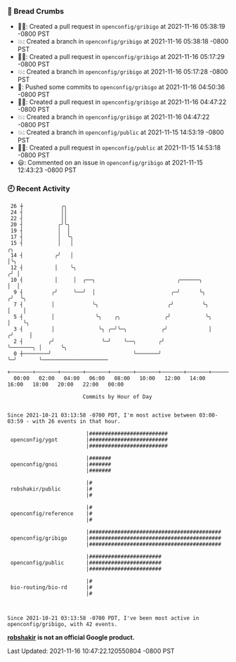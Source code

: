 ### 🍞 Bread Crumbs

 * ✍🏼: Created a pull request in `openconfig/gribigo` at 2021-11-16 05:38:19 -0800 PST
 * 💥: Created a branch in `openconfig/gribigo` at 2021-11-16 05:38:18 -0800 PST
 * ✍🏼: Created a pull request in `openconfig/gribigo` at 2021-11-16 05:17:29 -0800 PST
 * 💥: Created a branch in `openconfig/gribigo` at 2021-11-16 05:17:28 -0800 PST
 * 🚢: Pushed some commits to `openconfig/gribigo` at 2021-11-16 04:50:36 -0800 PST
 * ✍🏼: Created a pull request in `openconfig/gribigo` at 2021-11-16 04:47:22 -0800 PST
 * 💥: Created a branch in `openconfig/gribigo` at 2021-11-16 04:47:22 -0800 PST
 * 💥: Created a branch in `openconfig/public` at 2021-11-15 14:53:19 -0800 PST
 * ✍🏼: Created a pull request in `openconfig/public` at 2021-11-15 14:53:18 -0800 PST
 * 😃: Commented on an issue in `openconfig/gribigo` at 2021-11-15 12:43:23 -0800 PST

### 🕘 Recent Activity
```
 26 ┼            ╭╮
 24 ┤            ││
 22 ┤            ││
 20 ┤           ╭╯╰╮
 19 ┤           │  │
 17 ┤           │  ╰╮
 15 ┤           │   │                                                        ╭╮
 14 ┤          ╭╯   │                                                        │╰╮
 12 ┤          │    ╰╮                                                      ╭╯ │
 10 ┤          │     │  ╭──╮                          ╭──────╮              │  │
  9 ┤         ╭╯     ╰──╯  │                        ╭─╯      ╰╮            ╭╯  ╰╮
  7 ┤         │            ╰╮                      ╭╯         ╰╮           │    │
  5 ┤         │             ╰╮    ╭╮              ╭╯           ╰╮          │    ╰╮
  3 ┤         │              ╰╮ ╭─╯╰─╮           ╭╯             │         ╭╯     │
  2 ┤        ╭╯               ╰─╯    ╰──╮       ╭╯              ╰───────╮ │      ╰╮
  0 ┼────────╯                          ╰───────╯                       ╰─╯       ╰─────────────────────
    +───────+───────+───────+───────+───────+───────+───────+───────+───────+───────+───────+───────+────
  00:00   02:00   04:00   06:00   08:00   10:00   12:00   14:00   16:00   18:00   20:00   22:00   00:00   

						Commits by Hour of Day


Since 2021-10-21 03:13:58 -0700 PDT, I'm most active between 03:00-03:59 - with 26 events in that hour.

```



```
                         |#########################
 openconfig/ygot         |#########################
                         |#########################

                         |#######
 openconfig/gnoi         |#######
                         |#######

                         |#
 robshakir/public        |#
                         |#

                         |#
 openconfig/reference    |#
                         |#

                         |##########################################
 openconfig/gribigo      |##########################################
                         |##########################################

                         |#######################
 openconfig/public       |#######################
                         |#######################

                         |#
 bio-routing/bio-rd      |#
                         |#



Since 2021-10-21 03:13:58 -0700 PDT, I've been most active in openconfig/gribigo, with 42 events.

```
**[robshakir](mailto:robjs@google.com) is not an official Google product.**  


Last Updated: 2021-11-16 10:47:22.120550804 -0800 PST
